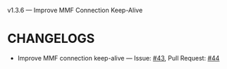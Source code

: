 v1.3.6 — Improve MMF Connection Keep-Alive
# CHANGELOGS

- Improve MMF connection keep-alive — Issue: [#43](https://github.com/OrigamiDream/homebridge-daelim-smarthome/issues/43), Pull Request: [#44](https://github.com/OrigamiDream/homebridge-daelim-smarthome/pull/44)
